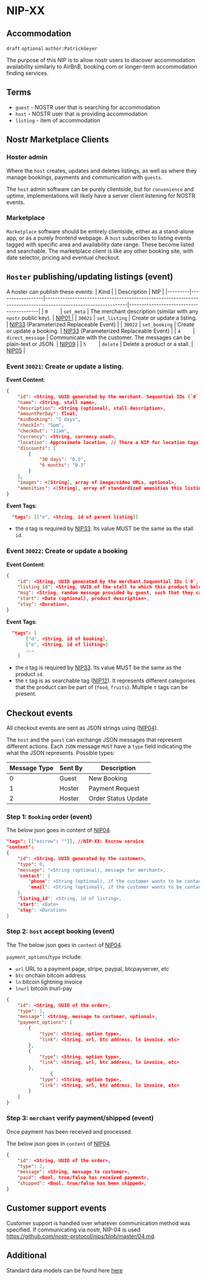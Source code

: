 NIP-XX
======

Accommodation
-------------

`draft` `optional` `author:PatrickGeyer` 

The purpose of this NIP is to allow nostr users to discover accommodation availability similarly to AirBnB, booking.com or longer-term accommodation finding services.

## Terms

- `guest` - NOSTR user that is searching for accommodation
- `host` - NOSTR user that is providing accommodation
- `listing` - item of accommodation

## Nostr Marketplace Clients

### Hoster admin

Where the `host` creates, updates and deletes listings, as well as where they manage bookings, payments and communication with `guests`.

The `host` admin software can be purely clientside, but for `convenience` and uptime, implementations will likely have a server client listening for NOSTR events.

### Marketplace

`Marketplace` software should be entirely clientside, either as a stand-alone app, or as a purely frontend webpage. A `host` subscribes to listing events tagged with specific area and availability date range. These become listed and searchable. The marketplace client is like any other booking site, with date selector, pricing and eventual checkout. 

## `Hoster` publishing/updating listings (event)

A hoster can publish these events:
| Kind    |                  | Description                                                                                                   | NIP                                     |
|---------|------------------|---------------------------------------------------------------------------------------------------------------|-----------------------------------------|
| `0    ` | `set_meta`       | The merchant description (similar with any `nostr` public key).                                               | [NIP01       ](https://github.com/nostr-protocol/nips/blob/master/01.md)                            |
| `30021` | `set_listing`      | Create or update a listing.                                                                                     | [NIP33](https://github.com/nostr-protocol/nips/blob/master/33.md) (Parameterized Replaceable Event) |
| `30022` | `set_booking`    | Create or update a booking.                                                                                   | [NIP33](https://github.com/nostr-protocol/nips/blob/master/33.md) (Parameterized Replaceable Event) |
| `4    ` | `direct_message` | Communicate with the customer. The messages can be plain-text or JSON. | [NIP09](https://github.com/nostr-protocol/nips/blob/master/09.md)                                            |
| `5    ` | `delete`         | Delete a product or a stall.                                                                                  | [NIP05](https://github.com/nostr-protocol/nips/blob/master/05.md)                                   |

### Event `30021`: Create or update a listing.

**Event Content**:
```json
{
    "id": <String, UUID generated by the merchant. Sequential IDs (`0`, `1`, `2`...) are discouraged>,
    "name": <String, stall name>,
    "description": <String (optional), stall description>,
    "amountPerDay": float,
    "minBooking": "1 days",
    "checkIn": "5pm",
    "checkOut": "11am",
    "currency": <String, currency used>,
    "location": Approximate location, // There a NIP for location tags?
    "discounts": [
        {
            "30 days": "0.5",
            "6 months": "0.3"
        }
    ],
    "images": <[String], array of image/video URLs, optional>,
    "amenities": <[String], array of standardized amenities this listing offers>,
}
```


**Event Tags**:
```json
  "tags": [["e", <String, id of parent listing]]
```
 - the `d` tag is required by [NIP33](https://github.com/nostr-protocol/nips/blob/master/33.md). Its value MUST be the same as the stall `id`.

### Event `30022`: Create or update a booking

**Event Content**:
```json
{
    "id": <String, UUID generated by the merchant.Sequential IDs (`0`, `1`, `2`...) are discouraged>,
    "listing_id": <String, UUID of the stall to which this product belong to>,
    "msg": <String, random message provided by guest, such that they can confirm they have the booking>,
    "start": <Date (optional), product description>,
    "stay": <Duration>,
}
```

**Event Tags**:
```json
  "tags": [
       ["d", <String, id of booking],
       ["e", <String, id of listing>]
       ...
    ]
```

 - the `d` tag is required by [NIP33](https://github.com/nostr-protocol/nips/blob/master/33.md). Its value MUST be the same as the product `id`.
 - the `t` tag is as searchable tag ([NIP12](https://github.com/nostr-protocol/nips/blob/master/12.md)). It represents different categories that the product can be part of (`food`, `fruits`). Multiple `t` tags can be present.

## Checkout events

All checkout events are sent as JSON strings using ([NIP04](https://github.com/nostr-protocol/nips/blob/master/04.md)).

The `host` and the `guest` can exchange JSON messages that represent different actions. Each `JSON` message `MUST` have a `type` field indicating the what the JSON represents. Possible types:

| Message Type | Sent By  | Description         |
|--------------|----------|---------------------|
| 0            | Guest    | New Booking         |
| 1            | Hoster   | Payment Request     |
| 2            | Hoster   | Order Status Update |


### Step 1: `Booking` order (event)
The below json goes in content of [NIP04](https://github.com/nostr-protocol/nips/blob/master/04.md).

```json
"tags": [["escrow": ""]], //NIP-XX: Escrow service
"content": 
{
    "id": <String, UUID generated by the customer>,
    "type": 0,
    "message": "<String (optional), message for merchant>,
    "contact": {
        "phone": <String (optional), if the customer wants to be contacted by phone>,
        "email": <String (optional), if the customer wants to be contacted by email>,
    },
    "listing_id": <String, id of listing>,
    "start": <Date>
    "stay": <Duration>
}

```

### Step 2: `host` accept booking (event)

The 
The below json goes in `content` of [NIP04](https://github.com/nostr-protocol/nips/blob/master/04.md).

`payment_options`/`type` include:

- `url` URL to a payment page, stripe, paypal, btcpayserver, etc
- `btc` onchain bitcoin address
- `ln` bitcoin lightning invoice
- `lnurl` bitcoin lnurl-pay

```json
{
    "id": <String, UUID of the order>,
    "type": 1,
    "message": <String, message to customer, optional>,
    "payment_options": [
        {
            "type": <String, option type>,
            "link": <String, url, btc address, ln invoice, etc>
        },
        {
            "type": <String, option type>,
            "link": <String, url, btc address, ln invoice, etc>
        },
                {
            "type": <String, option type>,
            "link": <String, url, btc address, ln invoice, etc>
        }
    ]
}
```

### Step 3: `merchant` verify payment/shipped (event)

Once payment has been received and processed.

The below json goes in `content` of [NIP04](https://github.com/nostr-protocol/nips/blob/master/04.md).

```json
{
    "id": <String, UUID of the order>,
    "type": 2,
    "message": <String, message to customer>,
    "paid": <Bool, true/false has received payment>,
    "shipped": <Bool, true/false has been shipped>,
}
```

## Customer support events

Customer support is handled over whatever communication method was specified. If communicating via nostr, NIP-04 is used https://github.com/nostr-protocol/nips/blob/master/04.md.

## Additional

Standard data models can be found here <a href="https://raw.githubusercontent.com/lnbits/nostrmarket/main/models.py">here</a>
